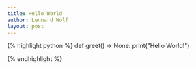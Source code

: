```yaml
---
title: Hello World
author: Lennard Wolf
layout: post
---
```


{% highlight python %}
def greet() -> None:
    print("Hello World!")

{% endhighlight %}

